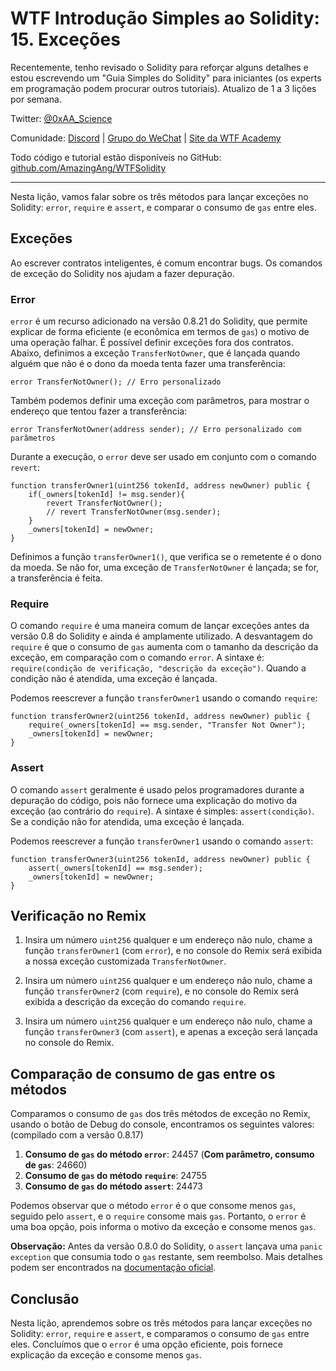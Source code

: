 # WTF Introdução Simples ao Solidity: 15. Exceções

Recentemente, tenho revisado o Solidity para reforçar alguns detalhes e estou escrevendo um "Guia Simples do Solidity" para iniciantes (os experts em programação podem procurar outros tutoriais). Atualizo de 1 a 3 lições por semana.

Twitter: [@0xAA_Science](https://twitter.com/0xAA_Science)

Comunidade: [Discord](https://discord.gg/5akcruXrsk) | [Grupo do WeChat](https://docs.google.com/forms/d/e/1FAIpQLSe4KGT8Sh6sJ7hedQRuIYirOoZK_85miz3dw7vA1-YjodgJ-A/viewform?usp=sf_link) | [Site da WTF Academy](https://wtf.academy)

Todo código e tutorial estão disponíveis no GitHub: [github.com/AmazingAng/WTFSolidity](https://github.com/AmazingAng/WTF-Solidity)

---

Nesta lição, vamos falar sobre os três métodos para lançar exceções no Solidity: `error`, `require` e `assert`, e comparar o consumo de `gas` entre eles.

## Exceções

Ao escrever contratos inteligentes, é comum encontrar bugs. Os comandos de exceção do Solidity nos ajudam a fazer depuração.

### Error

`error` é um recurso adicionado na versão 0.8.21 do Solidity, que permite explicar de forma eficiente (e econômica em termos de `gas`) o motivo de uma operação falhar. É possível definir exceções fora dos contratos. Abaixo, definimos a exceção `TransferNotOwner`, que é lançada quando alguém que não é o dono da moeda tenta fazer uma transferência:

```solidity
error TransferNotOwner(); // Erro personalizado
```

Também podemos definir uma exceção com parâmetros, para mostrar o endereço que tentou fazer a transferência:

```solidity
error TransferNotOwner(address sender); // Erro personalizado com parâmetros
```

Durante a execução, o `error` deve ser usado em conjunto com o comando `revert`:

```solidity
function transferOwner1(uint256 tokenId, address newOwner) public {
    if(_owners[tokenId] != msg.sender){
        revert TransferNotOwner();
        // revert TransferNotOwner(msg.sender);
    }
    _owners[tokenId] = newOwner;
}
```

Definimos a função `transferOwner1()`, que verifica se o remetente é o dono da moeda. Se não for, uma exceção de `TransferNotOwner` é lançada; se for, a transferência é feita.

### Require

O comando `require` é uma maneira comum de lançar exceções antes da versão 0.8 do Solidity e ainda é amplamente utilizado. A desvantagem do `require` é que o consumo de `gas` aumenta com o tamanho da descrição da exceção, em comparação com o comando `error`. A sintaxe é: `require(condição de verificação, "descrição da exceção")`. Quando a condição não é atendida, uma exceção é lançada.

Podemos reescrever a função `transferOwner1` usando o comando `require`:

```solidity
function transferOwner2(uint256 tokenId, address newOwner) public {
    require(_owners[tokenId] == msg.sender, "Transfer Not Owner");
    _owners[tokenId] = newOwner;
}
```

### Assert

O comando `assert` geralmente é usado pelos programadores durante a depuração do código, pois não fornece uma explicação do motivo da exceção (ao contrário do `require`). A sintaxe é simples: `assert(condição)`. Se a condição não for atendida, uma exceção é lançada.

Podemos reescrever a função `transferOwner1` usando o comando `assert`:

```solidity
function transferOwner3(uint256 tokenId, address newOwner) public {
    assert(_owners[tokenId] == msg.sender);
    _owners[tokenId] = newOwner;
}
```

## Verificação no Remix

1. Insira um número `uint256` qualquer e um endereço não nulo, chame a função `transferOwner1` (com `error`), e no console do Remix será exibida a nossa exceção customizada `TransferNotOwner`.

2. Insira um número `uint256` qualquer e um endereço não nulo, chame a função `transferOwner2` (com `require`), e no console do Remix será exibida a descrição da exceção do comando `require`.

3. Insira um número `uint256` qualquer e um endereço não nulo, chame a função `transferOwner3` (com `assert`), e apenas a exceção será lançada no console do Remix.

## Comparação de consumo de gas entre os métodos

Comparamos o consumo de `gas` dos três métodos de exceção no Remix, usando o botão de Debug do console, encontramos os seguintes valores:
(compilado com a versão 0.8.17)

1. **Consumo de `gas` do método `error`**: 24457  (**Com parâmetro, consumo de `gas`**: 24660)
2. **Consumo de `gas` do método `require`**: 24755
3. **Consumo de `gas` do método `assert`**: 24473

Podemos observar que o método `error` é o que consome menos `gas`, seguido pelo `assert`, e o `require` consome mais `gas`. Portanto, o `error` é uma boa opção, pois informa o motivo da exceção e consome menos `gas`.

**Observação:** Antes da versão 0.8.0 do Solidity, o `assert` lançava uma `panic exception` que consumia todo o `gas` restante, sem reembolso. Mais detalhes podem ser encontrados na [documentação oficial](https://docs.soliditylang.org/en/v0.8.17/control-structures.html).

## Conclusão

Nesta lição, aprendemos sobre os três métodos para lançar exceções no Solidity: `error`, `require` e `assert`, e comparamos o consumo de `gas` entre eles. Concluímos que o `error` é uma opção eficiente, pois fornece explicação da exceção e consome menos `gas`.

